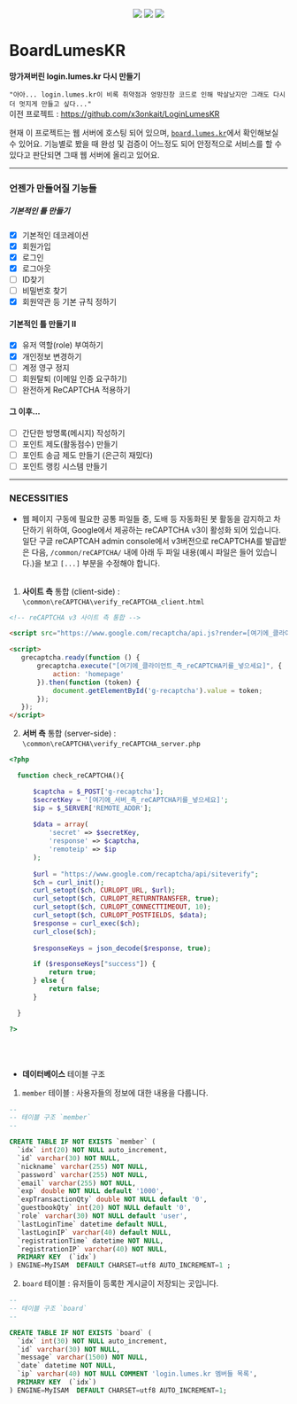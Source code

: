 <p align = "center">
 <img src="https://img.shields.io/github/languages/code-size/lumes-board/BoardLumesKR">
 <img src="https://img.shields.io/tokei/lines/github/lumes-board/BoardLumesKR">
 <img src="https://img.shields.io/website?down_color=lightgray&down_message=offline&up_color=blue&up_message=online&url=http%3A%2F%2Fboard.lumes.kr">
</p>

# BoardLumesKR
**망가져버린 login.lumes.kr 다시 만들기**   

`"아아... login.lumes.kr이 비록 취약점과 엉망진창 코드로 인해 박살났지만 그래도 다시 더 멋지게 만들고 싶다..."`   
이전 프로젝트 : https://github.com/x3onkait/LoginLumesKR  

현재 이 프로젝트는 웹 서버에 호스팅 되어 있으며, <a href="http://board.lumes.kr/">`board.lumes.kr`</a>에서 확인해보실 수 있어요. 기능별로 봤을 때 완성 및 검증이 어느정도 되어 안정적으로 서비스를 할 수 있다고 판단되면 그때 웹 서버에 올리고 있어요.
 
* * *
### 언젠가 만들어질 기능들

##### 기본적인 틀 만들기
- [x] 기본적인 데코레이션
- [x] 회원가입
- [x] 로그인
- [x] 로그아웃
- [ ] ID찾기
- [ ] 비밀번호 찾기
- [x] 회원약관 등 기본 규칙 정하기

#### 기본적인 틀 만들기 II
- [x] 유저 역할(role) 부여하기
- [x] 개인정보 변경하기
- [ ] 계정 영구 정지
- [ ] 회원탈퇴 (이메일 인증 요구하기)
- [ ] 완전하게 ReCAPTCHA 적용하기

#### 그 이후...
- [ ] 간단한 방명록(메시지) 작성하기
- [ ] 포인트 제도(활동점수) 만들기
- [ ] 포인트 송금 제도 만들기 (은근히 재밌다)
- [ ] 포인트 랭킹 시스템 만들기 

* * *
### NECESSITIES
 - 웹 페이지 구동에 필요한 공통 파일들 중, 도배 등 자동화된 봇 활동을 감지하고 차단하기 위하여, Google에서 제공하는 reCAPTCHA v3이 활성화 되어 있습니다. 일단 구글 reCAPTCAH admin console에서 v3버전으로 reCAPTCHA를 발급받은 다음, `/common/reCAPTCHA/` 내에 아래 두 파일 내용(예시 파일은 들어 있습니다.)을 보고 `[...]` 부분을 수정해야 합니다.<br><br>
1. **사이트 측** 통합 (client-side) : `\common\reCAPTCHA\verify_reCAPTCHA_client.html`
 ```html
<!-- reCAPTCHA v3 사이트 측 통합 -->

<script src="https://www.google.com/recaptcha/api.js?render=[여기에_클라이언트_측_reCAPTCHA키를_넣으세요]"></script>

<script>
    grecaptcha.ready(function () {
        grecaptcha.execute("[여기에_클라이언트_측_reCAPTCHA키를_넣으세요]", {
            action: 'homepage'
        }).then(function (token) {
            document.getElementById('g-recaptcha').value = token;
        });
    });
</script>
```
2. **서버 측** 통합 (server-side) : `\common\reCAPTCHA\verify_reCAPTCHA_server.php`
  ```php
  <?php

    function check_reCAPTCHA(){

        $captcha = $_POST['g-recaptcha'];
        $secretKey = '[여기에_서버_측_reCAPTCHA키를_넣으세요]'; 
        $ip = $_SERVER['REMOTE_ADDR'];                           
        
        $data = array(
            'secret' => $secretKey,
            'response' => $captcha,
            'remoteip' => $ip  
        );
        
        $url = "https://www.google.com/recaptcha/api/siteverify";
        $ch = curl_init();
        curl_setopt($ch, CURLOPT_URL, $url);
        curl_setopt($ch, CURLOPT_RETURNTRANSFER, true);
        curl_setopt($ch, CURLOPT_CONNECTTIMEOUT, 10);
        curl_setopt($ch, CURLOPT_POSTFIELDS, $data);
        $response = curl_exec($ch);
        curl_close($ch);
        
        $responseKeys = json_decode($response, true);

        if ($responseKeys["success"]) {
            return true;
        } else {
            return false;
        }

    }

?>
  ```
  <br><br>
- **데이터베이스** 테이블 구조
1. `member` 테이블 : 사용자들의 정보에 대한 내용을 다룹니다.
```sql
--
-- 테이블 구조 `member`
--

CREATE TABLE IF NOT EXISTS `member` (
  `idx` int(20) NOT NULL auto_increment,
  `id` varchar(30) NOT NULL,
  `nickname` varchar(255) NOT NULL,
  `password` varchar(255) NOT NULL,
  `email` varchar(255) NOT NULL,
  `exp` double NOT NULL default '1000',
  `expTransactionQty` double NOT NULL default '0',
  `guestbookQty` int(20) NOT NULL default '0',
  `role` varchar(30) NOT NULL default 'user',
  `lastLoginTime` datetime default NULL,
  `lastLoginIP` varchar(40) default NULL,
  `registrationTime` datetime NOT NULL,
  `registrationIP` varchar(40) NOT NULL,
  PRIMARY KEY  (`idx`)
) ENGINE=MyISAM  DEFAULT CHARSET=utf8 AUTO_INCREMENT=1 ;
```

2. `board` 테이블 : 유저들이 등록한 게시글이 저장되는 곳입니다.
```sql
--
-- 테이블 구조 `board`
--

CREATE TABLE IF NOT EXISTS `board` (
  `idx` int(30) NOT NULL auto_increment,
  `id` varchar(30) NOT NULL,
  `message` varchar(1500) NOT NULL,
  `date` datetime NOT NULL,
  `ip` varchar(40) NOT NULL COMMENT 'login.lumes.kr 멤버들 목록',
  PRIMARY KEY  (`idx`)
) ENGINE=MyISAM  DEFAULT CHARSET=utf8 AUTO_INCREMENT=1;
```
